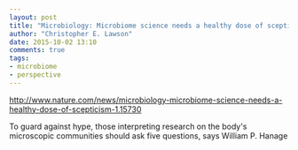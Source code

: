 ```yaml
---
layout: post
title: "Microbiology: Microbiome science needs a healthy dose of scepticism"
author: "Christopher E. Lawson"
date: 2015-10-02 13:10
comments: true
tags:
- microbiome
- perspective 
---
```


http://www.nature.com/news/microbiology-microbiome-science-needs-a-healthy-dose-of-scepticism-1.15730

To guard against hype, those interpreting research on the body's microscopic communities should ask five questions, says William P. Hanage
